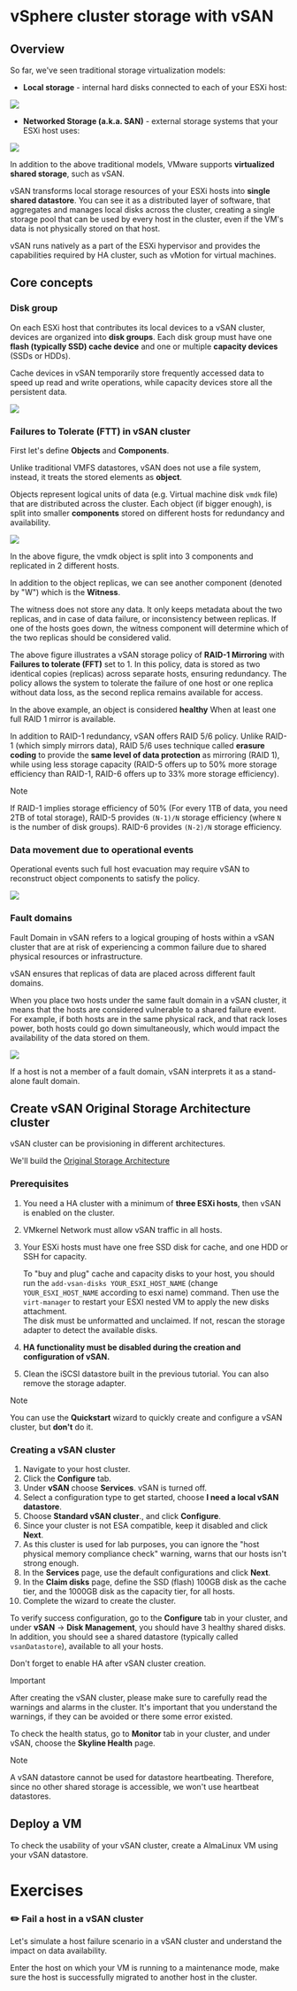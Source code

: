 # vSphere cluster storage with vSAN


## Overview

So far, we've seen traditional storage virtualization models: 

- **Local storage** - internal hard disks connected to each of your ESXi host:

![][vmware_storage_local_dstastore]

- **Networked Storage (a.k.a. SAN)** - external storage systems that your ESXi host uses:

![][vmware_storage_iscsi_dstastore]


In addition to the above traditional models, VMware supports **virtualized
shared storage**, such as vSAN.

vSAN transforms local storage resources of your ESXi hosts into **single shared datastore**.
You can see it as a distributed layer of software, that aggregates and manages local disks across the cluster, creating
a single storage pool that can be used by every host in the cluster, even if the VM's data is not physically stored on that host.

vSAN runs natively as a part of the ESXi hypervisor and provides the capabilities required by HA cluster, such as vMotion for virtual machines.


## Core concepts

### Disk group 

On each ESXi host that contributes its local devices to a vSAN cluster, devices are organized into **disk groups**.
Each disk group must have one **flash (typically SSD) cache device** and one or multiple **capacity devices** (SSDs or HDDs).

Cache devices in vSAN temporarily store frequently accessed data to speed up read and write operations,
while capacity devices store all the persistent data.

![][vmware_vsan1]

### Failures to Tolerate (FTT) in vSAN cluster

First let's define **Objects** and **Components**. 

Unlike traditional VMFS datastores, vSAN does not use a file system, instead, it treats the stored elements as **object**.

Objects represent logical units of data (e.g. Virtual machine disk `vmdk` file) that are distributed across the cluster.
Each object (if bigger enough), is split into smaller **components** stored on different hosts for redundancy and availability.

![][vmware_vsan2]

In the above figure, the vmdk object is split into 3 components and replicated in 2 different hosts.

In addition to the object replicas, we can see another component (denoted by "W") which is the **Witness**. 

The witness does not store any data.
It only keeps metadata about the two replicas, and in case of data failure, or inconsistency between replicas.
If one of the hosts goes down, the witness component will determine which of the two replicas should be considered valid.

The above figure illustrates a vSAN storage policy of **RAID-1 Mirroring** with **Failures to tolerate (FFT)** set to 1.
In this policy, data is stored as two identical copies (replicas) across separate hosts, ensuring redundancy.
The policy allows the system to tolerate the failure of one host or one replica without data loss, as the second replica remains available for access.

In the above example, an object is considered **healthy** When at least one full RAID 1 mirror is available.



In addition to RAID-1 redundancy, vSAN offers RAID 5/6 policy.
Unlike RAID-1 (which simply mirrors data), RAID 5/6 uses technique called **erasure coding** to provide the **same level of data protection** as mirroring (RAID 1),
while using less storage capacity (RAID-5 offers up to 50% more storage efficiency than RAID-1, RAID-6 offers up to 33% more storage efficiency).

> [!NOTE] 
> If RAID-1 implies storage efficiency of 50% (For every 1TB of data, you need 2TB of total storage),
> RAID-5 provides `(N-1)/N` storage efficiency (where `N` is the number of disk groups).
> RAID-6 provides `(N-2)/N` storage efficiency.

### Data movement due to operational events

Operational events such full host evacuation may require vSAN to reconstruct object components to satisfy the policy. 

![][vmware_vsan4]

### Fault domains

Fault Domain in vSAN refers to a logical grouping of hosts within a vSAN cluster that are at risk of experiencing a common failure due to shared physical resources or infrastructure. 

vSAN ensures that replicas of data are placed across different fault domains.

When you place two hosts under the same fault domain in a vSAN cluster, it means that the hosts are considered vulnerable to a shared failure event.
For example, if both hosts are in the same physical rack, and that rack loses power, both hosts could go down simultaneously, which would impact the availability of the data stored on them.

![][vmware_vsan5]

If a host is not a member of a fault domain, vSAN interprets it as a stand-alone fault domain.


## Create vSAN Original Storage Architecture cluster

vSAN cluster can be provisioning in different architectures. 

We'll build the [Original Storage Architecture](https://techdocs.broadcom.com/us/en/vmware-cis/vsan/vsan/8-0/vsan-planning/building-a-virtual-san-cluster.html)

### Prerequisites 

1. You need a HA cluster with a minimum of **three ESXi hosts**, then vSAN is enabled on the cluster.
2. VMkernel Network must allow vSAN traffic in all hosts.
3. Your ESXi hosts must have one free SSD disk for cache, and one HDD or SSH for capacity.

   To "buy and plug" cache and capacity disks to your host, you should run the `add-vsan-disks YOUR_ESXI_HOST_NAME` (change `YOUR_ESXI_HOST_NAME` according to esxi name) command.
   Then use the `virt-manager` to restart your ESXI nested VM to apply the new disks attachment.  
   The disk must be unformatted and unclaimed. If not, rescan the storage adapter to detect the available disks.
   
4. **HA functionality must be disabled during the creation and configuration of vSAN.**
5. Clean the iSCSI datastore built in the previous tutorial. You can also remove the storage adapter.

> [!NOTE]
> You can use the **Quickstart** wizard to quickly create and configure a vSAN cluster, but **don't** do it.


### Creating a vSAN cluster

1. Navigate to your host cluster.
2. Click the **Configure** tab.
3. Under **vSAN** choose **Services**. vSAN is turned off.
4. Select a configuration type to get started, choose **I need a local vSAN datastore**.
5. Choose **Standard vSAN cluster**., and click **Configure**.
6. Since your cluster is not ESA compatible, keep it disabled and click **Next**.
7. As this cluster is used for lab purposes, you can ignore the "host physical memory compliance check" warning, warns that our hosts isn't strong enough.
8. In the **Services** page, use the default configurations and click **Next**.
9. In the **Claim disks** page, define the SSD (flash) 100GB disk as the cache tier, and the 1000GB disk as the capacity tier, for all hosts.
10. Complete the wizard to create the cluster.

To verify success configuration, go to the **Configure** tab in your cluster, 
and under **vSAN** -> **Disk Management**, you should have 3 healthy shared disks.
In addition, you should see a shared datastore (typically called `vsanDatastore`), available to all your hosts. 

Don't forget to enable HA after vSAN cluster creation. 

> [!IMPORTANT]
> After creating the vSAN cluster, please make sure to carefully read the warnings and alarms in the cluster.
> It's important that you understand the warnings, if they can be avoided or there some error existed. 
> 
> To check the health status, go to **Monitor** tab in your cluster, and under vSAN, choose the **Skyline Health** page.

> [!NOTE]
> A vSAN datastore cannot be used for datastore heartbeating.
> Therefore, since no other shared storage is accessible, we won't use heartbeat datastores.


## Deploy a VM

To check the usability of your vSAN cluster, create a AlmaLinux VM using your vSAN datastore. 

# Exercises 


### :pencil2: Fail a host in a vSAN cluster

Let's simulate a host failure scenario in a vSAN cluster and understand the impact on data availability.

Enter the host on which your VM is running to a maintenance mode, make sure the host is successfully migrated to another host in the cluster.


[vmware_storage_local_dstastore]: https://exit-zero-academy.github.io/DevOpsTheHardWayAssets/img/vmware_storage_local_dstastore.png
[vmware_storage_iscsi_dstastore]: https://exit-zero-academy.github.io/DevOpsTheHardWayAssets/img/vmware_storage_iscsi_dstastore.png
[vmware_vsan1]: https://exit-zero-academy.github.io/DevOpsTheHardWayAssets/img/vmware_vsan1.png
[vmware_vsan2]: https://exit-zero-academy.github.io/DevOpsTheHardWayAssets/img/vmware_vsan2.png
[vmware_vsan4]: https://exit-zero-academy.github.io/DevOpsTheHardWayAssets/img/vmware_vsan4.png
[vmware_vsan5]: https://exit-zero-academy.github.io/DevOpsTheHardWayAssets/img/vmware_vsan5.gif

